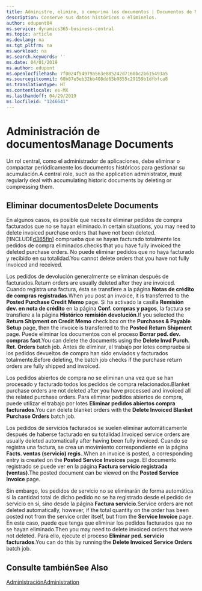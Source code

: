 ```yaml
---
title: Administre, elimine, o comprima los documentos | Documentos de Microsoft
description: Conserve sus datos históricos o eliminelos.
author: edupont04
ms.service: dynamics365-business-central
ms.topic: article
ms.devlang: na
ms.tgt_pltfrm: na
ms.workload: na
ms.search.keywords: ''
ms.date: 04/01/2019
ms.author: edupont
ms.openlocfilehash: 7f0024f54979a563e885242d7160bc2b615493a5
ms.sourcegitcommit: 60b87e5eb32bb408dd65b9855c29159b1dfbfca8
ms.translationtype: HT
ms.contentlocale: es-MX
ms.lasthandoff: 04/29/2019
ms.locfileid: "1246641"
---
```

# <a name="manage-documents"></a><span data-ttu-id="d94ef-103">Administración de documentos</span><span class="sxs-lookup"><span data-stu-id="d94ef-103">Manage Documents</span></span>
<span data-ttu-id="d94ef-104">Un rol central, como el administrador de aplicaciones, debe eliminar o compactar periódicamente los documentos históricos para gestionar su acumulación.</span><span class="sxs-lookup"><span data-stu-id="d94ef-104">A central role, such as the application administrator, must regularly deal with accumulating historic documents by deleting or compressing them.</span></span>  

## <a name="delete-documents"></a><span data-ttu-id="d94ef-105">Eliminar documentos</span><span class="sxs-lookup"><span data-stu-id="d94ef-105">Delete Documents</span></span>
<span data-ttu-id="d94ef-106">En algunos casos, es posible que necesite eliminar pedidos de compra facturados que no se hayan eliminado.</span><span class="sxs-lookup"><span data-stu-id="d94ef-106">In certain situations, you may need to delete invoiced purchase orders that have not been deleted.</span></span> [!INCLUDE[d365fin](includes/d365fin_md.md)] <span data-ttu-id="d94ef-107">comprueba que se hayan facturado totalmente los pedidos de compra eliminados.</span><span class="sxs-lookup"><span data-stu-id="d94ef-107">checks that you have fully invoiced the deleted purchase orders.</span></span> <span data-ttu-id="d94ef-108">No puede eliminar pedidos que no haya facturado y recibido en su totalidad.</span><span class="sxs-lookup"><span data-stu-id="d94ef-108">You cannot delete orders that you have not fully invoiced and received.</span></span>  

<span data-ttu-id="d94ef-109">Los pedidos de devolución generalmente se eliminan después de facturados.</span><span class="sxs-lookup"><span data-stu-id="d94ef-109">Return orders are usually deleted after they are invoiced.</span></span> <span data-ttu-id="d94ef-110">Cuando registra una factura, ésta se transfiere a la página **Notas de crédito de compras registradas**.</span><span class="sxs-lookup"><span data-stu-id="d94ef-110">When you post an invoice, it is transferred to the **Posted Purchase Credit Memo** page.</span></span> <span data-ttu-id="d94ef-111">Si ha activado la casilla **Remisión dev. en nota de crédito** en la página **Conf. compras y pagos**, la factura se transfiere a la página **Histórico remisión devolución**.</span><span class="sxs-lookup"><span data-stu-id="d94ef-111">If you selected the **Return Shipment on Credit Memo** check box on the **Purchases & Payable Setup** page, then the invoice is transferred to the **Posted Return Shipment** page.</span></span> <span data-ttu-id="d94ef-112">Puede eliminar los documentos con el proceso **Borrar ped. dev. compras fact**.</span><span class="sxs-lookup"><span data-stu-id="d94ef-112">You can delete the documents using the **Delete Invd Purch. Ret. Orders** batch job.</span></span> <span data-ttu-id="d94ef-113">Antes de eliminar, el trabajo por lotes comprueba si los pedidos devueltos de compra han sido enviados y facturados totalmente.</span><span class="sxs-lookup"><span data-stu-id="d94ef-113">Before deleting, the batch job checks if the purchase return orders are fully shipped and invoiced.</span></span>  

<span data-ttu-id="d94ef-114">Los pedidos abiertos de compra no se eliminan una vez que se han procesado y facturado todos los pedidos de compra relacionados.</span><span class="sxs-lookup"><span data-stu-id="d94ef-114">Blanket purchase orders are not deleted after you have processed and invoiced all the related purchase orders.</span></span> <span data-ttu-id="d94ef-115">Para eliminar pedidos abiertos de compra, puede utilizar el trabajo por lotes **Eliminar pedidos abiertos compra facturados**.</span><span class="sxs-lookup"><span data-stu-id="d94ef-115">You can delete blanket orders with the **Delete Invoiced Blanket Purchase Orders** batch job.</span></span>  

<span data-ttu-id="d94ef-116">Los pedidos de servicios facturados se suelen eliminar automáticamente después de haberse facturado en su totalidad.</span><span class="sxs-lookup"><span data-stu-id="d94ef-116">Invoiced service orders are usually deleted automatically after having been fully invoiced.</span></span> <span data-ttu-id="d94ef-117">Cuando se registra una factura, se crea un movimiento correspondiente en la página **Facts. ventas (servicio) regis.**.</span><span class="sxs-lookup"><span data-stu-id="d94ef-117">When an invoice is posted, a corresponding entry is created on the **Posted Service Invoices** page.</span></span> <span data-ttu-id="d94ef-118">El documento registrado se puede ver en la página **Factura servicio registrada (ventas)**.</span><span class="sxs-lookup"><span data-stu-id="d94ef-118">The posted document can be viewed on the **Posted Service Invoice** page.</span></span>  

<span data-ttu-id="d94ef-119">Sin embargo, los pedidos de servicio no se eliminarán de forma automática si la cantidad total de dicho pedido no se ha registrado desde el pedido de servicio en sí, sino desde la página **Factura servicio**.</span><span class="sxs-lookup"><span data-stu-id="d94ef-119">Service orders are not deleted automatically, however, if the total quantity on the order has been posted not from the service order itself, but from the **Service Invoice** page.</span></span> <span data-ttu-id="d94ef-120">En este caso, puede que tenga que eliminar los pedidos facturados que no se hayan eliminado.</span><span class="sxs-lookup"><span data-stu-id="d94ef-120">Then you may need to delete invoiced orders that were not deleted.</span></span> <span data-ttu-id="d94ef-121">Para ello, ejecute el proceso **Eliminar ped. servicio facturados**.</span><span class="sxs-lookup"><span data-stu-id="d94ef-121">You can do this by running the **Delete Invoiced Service Orders** batch job.</span></span>  

## <a name="see-also"></a><span data-ttu-id="d94ef-122">Consulte también</span><span class="sxs-lookup"><span data-stu-id="d94ef-122">See Also</span></span>  
[<span data-ttu-id="d94ef-123">Administración</span><span class="sxs-lookup"><span data-stu-id="d94ef-123">Administration</span></span>](admin-setup-and-administration.md)  
